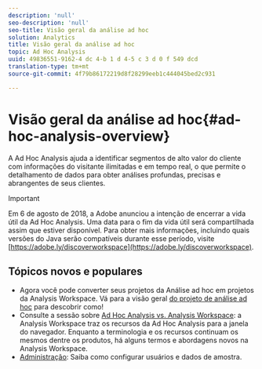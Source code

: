```yaml
---
description: 'null'
seo-description: 'null'
seo-title: Visão geral da análise ad hoc
solution: Analytics
title: Visão geral da análise ad hoc
topic: Ad Hoc Analysis
uuid: 49836551-9162-4 dc 4-b 1 d 4-5 c 3 d 0 f 549 dcd
translation-type: tm+mt
source-git-commit: 4f79b86172219d8f28299eeb1c444045bed2c931

---
```



# Visão geral da análise ad hoc{#ad-hoc-analysis-overview}

A Ad Hoc Analysis ajuda a identificar segmentos de alto valor do cliente com informações do visitante ilimitadas e em tempo real, o que permite o detalhamento de dados para obter análises profundas, precisas e abrangentes de seus clientes.

>[!Important]
>Em 6 de agosto de 2018, a Adobe anunciou a intenção de encerrar a vida útil da Ad Hoc Analysis. Uma data para o fim da vida útil será compartilhada assim que estiver disponível. Para obter mais informações, incluindo quais versões do Java serão compatíveis durante esse período, visite [https://adobe.ly/discoverworkspace](https://adobe.ly/discoverworkspace).

## Tópicos novos e populares

* Agora você pode converter seus projetos da Análise ad hoc em projetos da Analysis Workspace. Vá para a visão geral [do projeto de análise ad hoc](/help/analyze/ad-hoc-analysis/c-aha-project-converter/aha2aw-overview.md) para descobrir como!
* Consulte a sessão sobre [Ad Hoc Analysis vs. Analysis Workspace](/help/analyze/analysis-workspace/adhocanalysis-vs-analysisworkspace.md): a Analysis Workspace traz os recursos da Ad Hoc Analysis para a janela do navegador. Enquanto a terminologia e os recursos continuam os mesmos dentre os produtos, há alguns termos e abordagens novos na Analysis Workspace.
* [Administração](/help/analyze/ad-hoc-analysis/c-administration.md): Saiba como configurar usuários e dados de amostra.